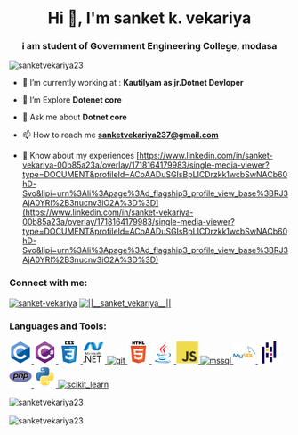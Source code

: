 <h1 align="center">Hi 👋, I'm sanket k. vekariya</h1>
<h3 align="center">i am student of Government Engineering College, modasa</h3>

<p align="left"> <img src="https://komarev.com/ghpvc/?username=sanketvekariya23&label=Profile%20views&color=0e75b6&style=flat" alt="sanketvekariya23" /> </p>

- 🔭 I’m currently working at : **Kautilyam as jr.Dotnet Devloper**

- 🌱 I’m Explore **Dotenet core**

- 💬 Ask me about **Dotnet core**

- 📫 How to reach me **sanketvekariya237@gmail.com**

- 📄 Know about my experiences [https://www.linkedin.com/in/sanket-vekariya-00b85a23a/overlay/1718164179983/single-media-viewer?type=DOCUMENT&profileId=ACoAADuSGIsBpLICDrzkk1wcbSwNACb60hD-Svo&lipi=urn%3Ali%3Apage%3Ad_flagship3_profile_view_base%3BRJ3AjA0YRl%2B3nucnv3iO2A%3D%3D](https://www.linkedin.com/in/sanket-vekariya-00b85a23a/overlay/1718164179983/single-media-viewer?type=DOCUMENT&profileId=ACoAADuSGIsBpLICDrzkk1wcbSwNACb60hD-Svo&lipi=urn%3Ali%3Apage%3Ad_flagship3_profile_view_base%3BRJ3AjA0YRl%2B3nucnv3iO2A%3D%3D)

<h3 align="left">Connect with me:</h3>
<p align="left">
<a href="https://linkedin.com/in/sanket-vekariya" target="blank"><img align="center" src="https://raw.githubusercontent.com/rahuldkjain/github-profile-readme-generator/master/src/images/icons/Social/linked-in-alt.svg" alt="sanket-vekariya" height="30" width="40" /></a>
<a href="https://instagram.com/||__sanket_vekariya__||" target="blank"><img align="center" src="https://raw.githubusercontent.com/rahuldkjain/github-profile-readme-generator/master/src/images/icons/Social/instagram.svg" alt="||__sanket_vekariya__||" height="30" width="40" /></a>
</p>

<h3 align="left">Languages and Tools:</h3>
<p align="left"> <a href="https://www.cprogramming.com/" target="_blank" rel="noreferrer"> <img src="https://raw.githubusercontent.com/devicons/devicon/master/icons/c/c-original.svg" alt="c" width="40" height="40"/> </a> <a href="https://www.w3schools.com/cs/" target="_blank" rel="noreferrer"> <img src="https://raw.githubusercontent.com/devicons/devicon/master/icons/csharp/csharp-original.svg" alt="csharp" width="40" height="40"/> </a> <a href="https://www.w3schools.com/css/" target="_blank" rel="noreferrer"> <img src="https://raw.githubusercontent.com/devicons/devicon/master/icons/css3/css3-original-wordmark.svg" alt="css3" width="40" height="40"/> </a> <a href="https://dotnet.microsoft.com/" target="_blank" rel="noreferrer"> <img src="https://raw.githubusercontent.com/devicons/devicon/master/icons/dot-net/dot-net-original-wordmark.svg" alt="dotnet" width="40" height="40"/> </a> <a href="https://git-scm.com/" target="_blank" rel="noreferrer"> <img src="https://www.vectorlogo.zone/logos/git-scm/git-scm-icon.svg" alt="git" width="40" height="40"/> </a> <a href="https://www.w3.org/html/" target="_blank" rel="noreferrer"> <img src="https://raw.githubusercontent.com/devicons/devicon/master/icons/html5/html5-original-wordmark.svg" alt="html5" width="40" height="40"/> </a> <a href="https://www.java.com" target="_blank" rel="noreferrer"> <img src="https://raw.githubusercontent.com/devicons/devicon/master/icons/java/java-original.svg" alt="java" width="40" height="40"/> </a> <a href="https://developer.mozilla.org/en-US/docs/Web/JavaScript" target="_blank" rel="noreferrer"> <img src="https://raw.githubusercontent.com/devicons/devicon/master/icons/javascript/javascript-original.svg" alt="javascript" width="40" height="40"/> </a> <a href="https://www.microsoft.com/en-us/sql-server" target="_blank" rel="noreferrer"> <img src="https://www.svgrepo.com/show/303229/microsoft-sql-server-logo.svg" alt="mssql" width="40" height="40"/> </a> <a href="https://www.mysql.com/" target="_blank" rel="noreferrer"> <img src="https://raw.githubusercontent.com/devicons/devicon/master/icons/mysql/mysql-original-wordmark.svg" alt="mysql" width="40" height="40"/> </a> <a href="https://pandas.pydata.org/" target="_blank" rel="noreferrer"> <img src="https://raw.githubusercontent.com/devicons/devicon/2ae2a900d2f041da66e950e4d48052658d850630/icons/pandas/pandas-original.svg" alt="pandas" width="40" height="40"/> </a> <a href="https://www.php.net" target="_blank" rel="noreferrer"> <img src="https://raw.githubusercontent.com/devicons/devicon/master/icons/php/php-original.svg" alt="php" width="40" height="40"/> </a> <a href="https://www.python.org" target="_blank" rel="noreferrer"> <img src="https://raw.githubusercontent.com/devicons/devicon/master/icons/python/python-original.svg" alt="python" width="40" height="40"/> </a> <a href="https://scikit-learn.org/" target="_blank" rel="noreferrer"> <img src="https://upload.wikimedia.org/wikipedia/commons/0/05/Scikit_learn_logo_small.svg" alt="scikit_learn" width="40" height="40"/> </a> </p>

<p><img align="center" src="https://github-readme-stats.vercel.app/api/top-langs?username=sanketvekariya23&show_icons=true&locale=en&layout=compact" alt="sanketvekariya23" /></p>

<p><img align="center" src="https://github-readme-streak-stats.herokuapp.com/?user=sanketvekariya23&" alt="sanketvekariya23" /></p>
